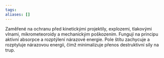 ```yaml
---
tags: 
aliases: []
---
```

Zaměřené na ochranu před kinetickými projektily, explozemi, tlakovými vlnami, mikrometeoroidy a mechanickým poškozením. Fungují na principu aktivní absorpce a rozptýlení nárazové energie. Pole štítu zachycuje a rozptyluje nárazovou energii, čímž minimalizuje přenos destruktivní síly na trup.